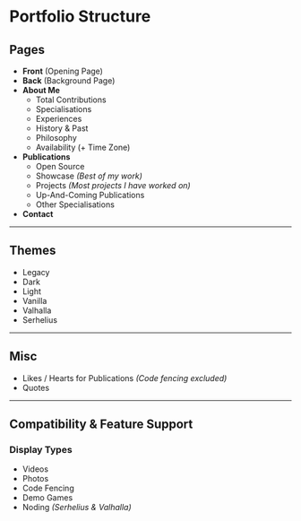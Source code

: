 # Portfolio Structure

## Pages
- **Front** (Opening Page)  
- **Back** (Background Page)  
- **About Me**
  - Total Contributions
  - Specialisations
  - Experiences
  - History & Past
  - Philosophy
  - Availability (+ Time Zone)
- **Publications**
  - Open Source
  - Showcase *(Best of my work)*
  - Projects *(Most projects I have worked on)*
  - Up-And-Coming Publications
  - Other Specialisations
- **Contact**

---

## Themes
- Legacy
- Dark
- Light
- Vanilla
- Valhalla
- Serhelius

---

## Misc
- Likes / Hearts for Publications *(Code fencing excluded)*
- Quotes

---

## Compatibility & Feature Support

### Display Types
- Videos
- Photos
- Code Fencing
- Demo Games
- Noding *(Serhelius & Valhalla)*

